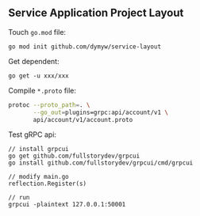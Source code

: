 ## Service Application Project Layout

Touch `go.mod` file:

`go mod init github.com/dymyw/service-layout`

Get dependent:

`go get -u xxx/xxx`

Compile `*.proto` file:

```sh
protoc --proto_path=. \
       --go_out=plugins=grpc:api/account/v1 \
       api/account/v1/account.proto
```

Test gRPC api:

```
// install grpcui
go get github.com/fullstorydev/grpcui
go install github.com/fullstorydev/grpcui/cmd/grpcui

// modify main.go
reflection.Register(s)

// run
grpcui -plaintext 127.0.0.1:50001
```

